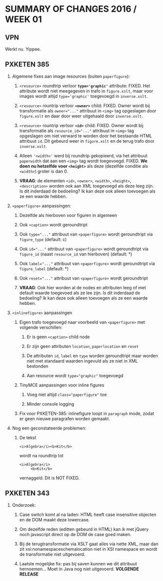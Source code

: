 SUMMARY OF CHANGES 2016 / WEEK 01
=================================

## VPN

Werkt nu. Yippee.

## PXKETEN 385

1. Algemene fixes aan image resources (buiten `paperfigure`):

    1. `<resource>` roundtrip verloor **`type='graphic'`** attribute: FIXED.
       Het attribute
       wordt niet meegegeven in trafo in `figure.xslt`, maar voor images wordt
       altijd `type='graphic'` toegevoegd in `inverse.xslt`.

    1. `<resource>` rountrip verloor **`<owner>`** child: FIXED. Owner wordt
       bij transformatie als `owner="..."` attribuut in `<img>` tag opgeslagen door `figure.xslt`
       en daar door weer uitgehaald door `inverse.xslt`.

    1. `<resource>` rountrip verloor **`<id>`** child: FIXED. Owner wordt
       bij transformatie als `resource_id="..."` attribuut in `<img>` tag opgeslagen
       om niet verward te worden door het bestaande HTML attribuut `id`. Dit gebeurd
       weer in `figure.xslt`
       en de terug trafo door `inverse.xslt`.

    1. Alleen `'<width>'` werd bij roundtrip gekopieerd, via het attribuut
       `paperwidth` dat aan een `<img>` tag wordt toegevoegd. FIXED. **We doen nu hetzelfde
       voor `<height>`** als deze (dezelfde conditie als `<width>`) groter is dan 0.

    1. **VRAAG**: de elementen `<id>`, `<owner>`, `<width>`, `<height>`, `<description>` worden ook aan XML toegevoegd
       als deze leeg zijn. Is dit inderdaad de bedoeling? Ik kan deze ook alleen toevoegen als ze een waarde hebben.

2. `<paperfigure>` aanpassingen:

    1. Dezelfde als hierboven voor figuren in algemeen

    2. Ook `<caption>` wordt geroundtript

    3. Ook `type="..."` attribuut van `<paperfigure>` wordt geroundtript via `figure_type` (default: c)

    4. Ook `id="..."` attribuut van `<paperfigure>` wordt geroundtript via `figure_id` (naast `resource_id` van hierboven) (default: *)

    5. Ook `label="..."` attribuut van `<paperfigure>` wordt geroundtript via `figure_label` (default: *)

    5. Ook `reset="..."` attribuut van `<paperfigure>` wordt geroundtript

    1. **VRAAG**: Ook hier worden al de nodes en attributen leeg of met default waarde
       toegevoed als ze lee zijn. Is dit inderdaad de bedoeling? Ik kan deze ook alleen toevoegen als ze een waarde hebben.

3. `<inlinefigure>` aanpassingen

    1. Eigen trafo toegevoegd naar voorbeeld van `<paperfigure>` met volgende verschillen:

        1. Er is geen `<caption>` child node

        2. Er zijn geen attributen `location`, `paperlocation` en `reset`

        3. De attributen `id`, `label` en `type` worden geroundtript maar worden niet
        met standaard waarden ingevuld als ze niet in XML bestonden

        4. Aan resource wordt `type="graphic"` toegevoegd

    2. TinyMCE aanpassingen voor inline figures

        1. Voeg niet altijd `class="paperfigure"` toe

        2. Minder console logging

    3. Fix voor PXKETEN-385: inlinefigure loopt in `paragraph` mode, zodat
       er geen nieuwe paragrafen worden gemaakt.

4. Nog een geconstateerde problemen:

    1. De tekst

           <i>Algebra</i><b>Kit</b>

       wordt na roundtrip tot

           <i>Algebra</i>
                <b>Kit</b>

       vernaggeld. Dit is NOT FIXED.


## PXKETEN 343

1. Onderzoek:

    1. Case switch komt al na laden: HTML heeft case insensitive objecten en de DOM maakt deze lowercase.

    2. Om dezelfde reden (editten gebeurd in HTML) kan ik met jQuery noch javascript direct op de DOM
       de case goed maken.

    3. Bij de terugtransformatie via XSLT gaat alles via nette XML, maar dan zit
       xsi:nonamespaceschemalocation niet in XSI namespace en wordt de transformatie niet uitgevoerd.

    4. Laatste mogelijke fix: pas bij saven kunnen we dit attribuut hernoemen... Moet in Java
       nog niet uitgevoerd. **VOLGENDE RELEASE**